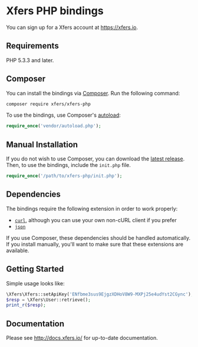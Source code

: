 # Xfers PHP bindings

You can sign up for a Xfers account at https://xfers.io.

## Requirements

PHP 5.3.3 and later.

## Composer

You can install the bindings via [Composer](http://getcomposer.org/). Run the following command:

```bash
composer require xfers/xfers-php
```

To use the bindings, use Composer's [autoload](https://getcomposer.org/doc/00-intro.md#autoloading):

```php
require_once('vendor/autoload.php');
```

## Manual Installation

If you do not wish to use Composer, you can download the [latest release](https://github.com/xfers/xfers-php/releases). Then, to use the bindings, include the `init.php` file.

```php
require_once('/path/to/xfers-php/init.php');
```

## Dependencies

The bindings require the following extension in order to work properly:

- [`curl`](https://secure.php.net/manual/en/book.curl.php), although you can use your own non-cURL client if you prefer
- [`json`](https://secure.php.net/manual/en/book.json.php)

If you use Composer, these dependencies should be handled automatically. If you install manually, you'll want to make sure that these extensions are available.

## Getting Started

Simple usage looks like:

```php
\Xfers\Xfers::setApiKey('ENfbme3sus9EjgzXDHoV8W9-MXPj25e4udYst2CGync');
$resp = \Xfers\User::retrieve();
print_r($resp);
```

## Documentation

Please see http://docs.xfers.io/ for up-to-date documentation.